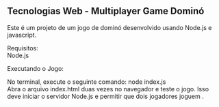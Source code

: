 <h2>Tecnologias Web - Multiplayer Game Dominó</h2>

Este é um projeto de um jogo de dominó desenvolvido usando Node.js e javascript.


Requisitos:<br> Node.js 


Executando o Jogo:<br> 

No terminal, execute o seguinte comando: node index.js<br>
Abra o arquivo index.html duas vezes no navegador e teste o jogo.
Isso deve iniciar o servidor Node.js e permitir que dois jogadores joguem . 



